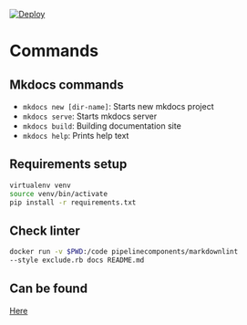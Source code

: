 [![Deploy](https://github.com/harrysharma1/personal-docs/actions/workflows/deploy.yml/badge.svg)](https://github.com/harrysharma1/personal-docs/actions/workflows/deploy.yml)

# Commands

## Mkdocs commands

- `mkdocs new [dir-name]`: Starts new mkdocs project
- `mkdocs serve`: Starts mkdocs server
- `mkdocs build`: Building documentation site
- `mkdocs help`: Prints help text

## Requirements setup

```bash
virtualenv venv
source venv/bin/activate
pip install -r requirements.txt
```

## Check linter

```bash
docker run -v $PWD:/code pipelinecomponents/markdownlint
--style exclude.rb docs README.md
```

## Can be found

[Here](https://harrysharma1.github.io/personal-docs/)
